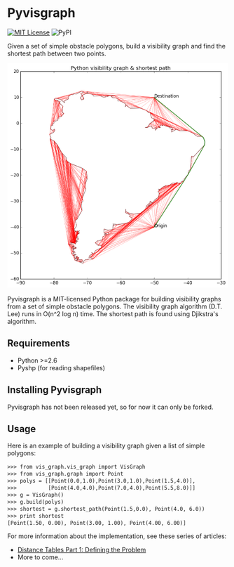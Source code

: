 # Pyvisgraph

[![MIT License](https://img.shields.io/badge/license-MIT-007EC7.svg?style=flat)](/LICENSE.txt)
![PyPI](https://img.shields.io/badge/pypi-not%20released-lightgrey.svg?style=flat)

Given a set of simple obstacle polygons, build a visibility graph and find
the shortest path between two points.

![Figure 1](docs/images/graph.png)

Pyvisgraph is a MIT-licensed Python package for building visibility graphs from
a set of simple obstacle polygons. The visibility graph algorithm (D.T. Lee)
runs in O(n^2 log n) time. The shortest path is found using Djikstra's
algorithm.

## Requirements
* Python >=2.6
* Pyshp (for reading shapefiles)

## Installing Pyvisgraph
Pyvisgraph has not been released yet, so for now it can only be forked.

## Usage
Here is an example of building a visibility graph given a list of
simple polygons:
```
>>> from vis_graph.vis_graph import VisGraph
>>> from vis_graph.graph import Point
>>> polys = [[Point(0.0,1.0),Point(3.0,1.0),Point(1.5,4.0)],
>>>          [Point(4.0,4.0),Point(7.0,4.0),Point(5.5,8.0)]]
>>> g = VisGraph()
>>> g.build(polys)
>>> shortest = g.shortest_path(Point(1.5,0.0), Point(4.0, 6.0))
>>> print shortest
[Point(1.50, 0.00), Point(3.00, 1.00), Point(4.00, 6.00)]
```
For more information about the implementation, see these series of articles:
* [Distance Tables Part 1: Defining the Problem](https://taipanrex.github.io/2016/09/17/Distance-Tables-Part-1-Defining-the-Problem.html)
* More to come...
